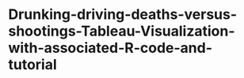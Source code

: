 # Drunking-driving-deaths-versus-shootings-Tableau-Visualization-with-associated-R-code-and-tutorial
